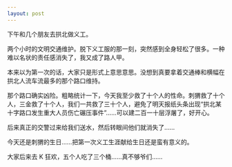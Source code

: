 ```yaml
---
layout: post
---
```


下午和几个朋友去拱北做义工。

两个小时的文明交通维护。脱下义工服的那一刻，突然感到全身轻松了很多。一种难以名状的责任感消失了，我又成了路人甲。

本来以为第一次的话，大家只是形式上意思意思。没想到真要拿着交通棒和横幅在拱北人流车流最多的那个路口维持。

那个路口确实凶险。粗略统计一下，今天我至少救了十个人的性命。刺猬救了十个人，三金救了十个人，我们一共救了三十个人，避免了明天报纸头条出现“拱北某十字路口发生重大人员伤亡碾压事件”……可以建二百一十层浮屠了，好开心。

后来真正的交警过来给我们送水，然后转眼间他们就消失了……

今天还是刺猬的生日……把第一次义工生涯献给生日还是蛮有意义的。

大家后来去 K 狂欢，五个人吃了三个桶……真不够爷们……
